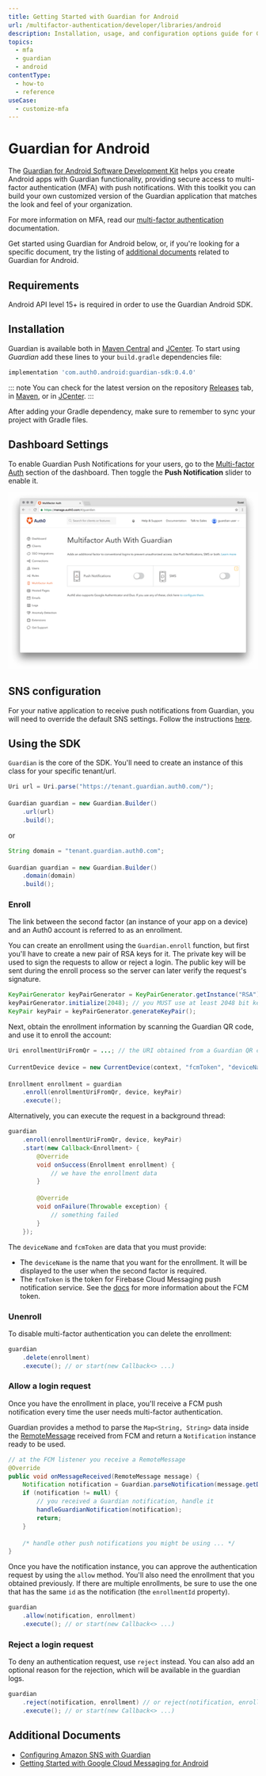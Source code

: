 ```yaml
---
title: Getting Started with Guardian for Android
url: /multifactor-authentication/developer/libraries/android
description: Installation, usage, and configuration options guide for Guardian for Android
topics:
  - mfa
  - guardian
  - android
contentType:
  - how-to
  - reference
useCase:
  - customize-mfa
---
```

# Guardian for Android

The [Guardian for Android Software Development Kit](https://github.com/auth0/Guardian.Android) helps you create Android apps with Guardian functionality, providing secure access to multi-factor authentication (MFA) with push notifications. With this toolkit you can build your own customized version of the Guardian application that matches the look and feel of your organization.

For more information on MFA, read our [multi-factor authentication](/multifactor-authentication) documentation.

Get started using Guardian for Android below, or, if you're looking for a specific document, try the listing of [additional documents](#additional-documents) related to Guardian for Android.

## Requirements

Android API level 15+ is required in order to use the Guardian Android SDK.

## Installation

Guardian is available both in [Maven Central](http://search.maven.org) and [JCenter](https://bintray.com/bintray/jcenter). To start using *Guardian* add these lines to your `build.gradle` dependencies file:

```gradle
implementation 'com.auth0.android:guardian-sdk:0.4.0'
```

::: note
You can check for the latest version on the repository [Releases](https://github.com/auth0/GuardianSDK.Android/releases) tab, in [Maven](http://search.maven.org/#search%7Cgav%7C1%7Cg%3A%22com.auth0.android%22%20AND%20a%3A%22guardian%22), or in [JCenter](https://bintray.com/auth0/android/Guardian.Android).
:::

After adding your Gradle dependency, make sure to remember to sync your project with Gradle files.

## Dashboard Settings

To enable Guardian Push Notifications for your users, go to the [Multi-factor Auth](${manage_url}/#/guardian) section of the dashboard. Then toggle the **Push Notification** slider to enable it.

![](/media/articles/mfa/guardian-dashboard.png)

## SNS configuration

For your native application to receive push notifications from Guardian, you will need to override the default SNS settings. Follow the instructions [here](/multifactor-authentication/developer/sns-configuration).

## Using the SDK

`Guardian` is the core of the SDK. You'll need to create an instance of this class for your specific tenant/url.

```java
Uri url = Uri.parse("https://tenant.guardian.auth0.com/");

Guardian guardian = new Guardian.Builder()
    .url(url)
    .build();
```

or

```java
String domain = "tenant.guardian.auth0.com";

Guardian guardian = new Guardian.Builder()
    .domain(domain)
    .build();
```

### Enroll

The link between the second factor (an instance of your app on a device) and an Auth0 account is referred to as an enrollment.

You can create an enrollment using the `Guardian.enroll` function, but first you'll have to create a new pair of RSA keys for it. The private key will be used to sign the requests to allow or reject a login. The public key will be sent during the enroll process so the server can later verify the request's signature.

```java
KeyPairGenerator keyPairGenerator = KeyPairGenerator.getInstance("RSA");
keyPairGenerator.initialize(2048); // you MUST use at least 2048 bit keys
KeyPair keyPair = keyPairGenerator.generateKeyPair();
```

Next, obtain the enrollment information by scanning the Guardian QR code, and use it to enroll the account:

```java
Uri enrollmentUriFromQr = ...; // the URI obtained from a Guardian QR code

CurrentDevice device = new CurrentDevice(context, "fcmToken", "deviceName");

Enrollment enrollment = guardian
    .enroll(enrollmentUriFromQr, device, keyPair)
    .execute();
```

Alternatively, you can execute the request in a background thread:

```java
guardian
    .enroll(enrollmentUriFromQr, device, keyPair)
    .start(new Callback<Enrollment> {
        @Override
        void onSuccess(Enrollment enrollment) {
            // we have the enrollment data
        }

        @Override
        void onFailure(Throwable exception) {
            // something failed
        }
    });
```

The `deviceName` and `fcmToken` are data that you must provide:

- The `deviceName` is the name that you want for the enrollment. It will be displayed to the user when the second factor is required.
- The `fcmToken` is the token for Firebase Cloud Messaging push notification service. See the [docs](https://firebase.google.com/docs/cloud-messaging/android/client#sample-register) for more information about the FCM token.

### Unenroll

To disable multi-factor authentication you can delete the enrollment:

```java
guardian
    .delete(enrollment)
    .execute(); // or start(new Callback<> ...)
```

### Allow a login request

Once you have the enrollment in place, you'll receive a FCM push notification every time the user needs multi-factor authentication.

Guardian provides a method to parse the `Map<String, String>` data inside the [RemoteMessage](https://firebase.google.com/docs/reference/android/com/google/firebase/messaging/RemoteMessage) received from FCM and return a `Notification` instance ready to be used.

```java
// at the FCM listener you receive a RemoteMessage
@Override
public void onMessageReceived(RemoteMessage message) {
    Notification notification = Guardian.parseNotification(message.getData());
    if (notification != null) {
        // you received a Guardian notification, handle it
        handleGuardianNotification(notification);
        return;
    }

    /* handle other push notifications you might be using ... */
}
```

Once you have the notification instance, you can approve the authentication request by using the `allow` method. You'll also need the enrollment that you obtained previously. If there are multiple enrollments, be sure to use the one that has the same `id` as the notification (the `enrollmentId` property).

```java
guardian
    .allow(notification, enrollment)
    .execute(); // or start(new Callback<> ...)
```

### Reject a login request

To deny an authentication request, use `reject` instead. You can also add an optional reason for the rejection, which will be available in the guardian logs.

```java
guardian
    .reject(notification, enrollment) // or reject(notification, enrollment, reason)
    .execute(); // or start(new Callback<> ...)
```

## Additional Documents

* [Configuring Amazon SNS with Guardian](/multifactor-authentication/developer/sns-configuration)
* [Getting Started with Google Cloud Messaging for Android](https://docs.aws.amazon.com/sns/latest/dg/mobile-push-gcm.html)
